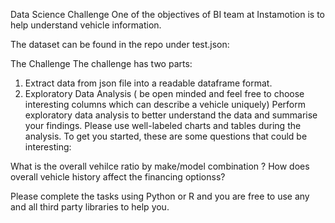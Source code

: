 Data Science Challenge
One of the objectives of BI team at  Instamotion is to help understand vehicle information.

The dataset can be found in the repo under test.json:


The Challenge
The challenge has two parts:
1. Extract data from json file into a readable dataframe format.
2. Exploratory Data Analysis ( be open minded and feel free to choose interesting columns which can describe a vehicle uniquely)
  Perform exploratory data analysis to better understand the data and summarise your findings. 
  Please use well-labeled charts and tables during the analysis. To get you started, these are some questions that could be interesting:

  What is the overall vehilce ratio by make/model combination ?
  How does overall vehicle history affect the financing optionss?


Please complete the tasks using Python or R and you are free to use any and all third party libraries to help you.
